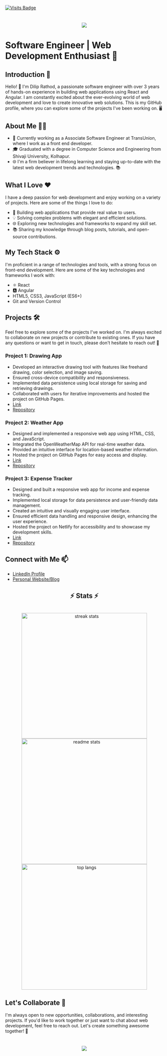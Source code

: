 [![Visits Badge](https://badges.strrl.dev/visits/diliprathodrd/diliprathodrd)](https://badges.strrl.dev)

<h1 align="center">
    <a href="https://git.io/typing-svg">
        <img src="https://readme-typing-svg.herokuapp.com/?font=Righteous&size=35&center=true&Center=true&&width=500&height=70&duration=4000&lines=Hi+There!+👋;+I'm+Dilip+Rathod!+🙋;"/>
    </a>
</h1>

# Software Engineer | Web Development Enthusiast 🚀

## Introduction 🌟

Hello! 👋 I'm Dilip Rathod, a passionate software engineer with over 3 years of hands-on experience in building web applications using React and Angular. I am constantly excited about the ever-evolving world of web development and love to create innovative web solutions. This is my GitHub profile, where you can explore some of the projects I've been working on. 🖥️

## About Me 🧑‍💻

- 💼 Currently working as a Associate Software Engineer at TransUnion, where I work as a front end developer.
- 🎓 Graduated with a degree in Computer Science and Engineering from Shivaji University, Kolhapur.
- 🌐 I'm a firm believer in lifelong learning and staying up-to-date with the latest web development trends and technologies. 📚

## What I Love ❤️

I have a deep passion for web development and enjoy working on a variety of projects. Here are some of the things I love to do:

- 🚀 Building web applications that provide real value to users.
- 💡 Solving complex problems with elegant and efficient solutions.
- 🌐 Exploring new technologies and frameworks to expand my skill set.
- 📚 Sharing my knowledge through blog posts, tutorials, and open-source contributions.

## My Tech Stack ⚙️

I'm proficient in a range of technologies and tools, with a strong focus on front-end development. Here are some of the key technologies and frameworks I work with:

- ⚛️ React
- 🅰️ Angular
- HTML5, CSS3, JavaScript (ES6+)
- Git and Version Control

## Projects 🛠️

Feel free to explore some of the projects I've worked on. I'm always excited to collaborate on new projects or contribute to existing ones. If you have any questions or want to get in touch, please don't hesitate to reach out! 🤝

### Project 1: Drawing App

- Developed an interactive drawing tool with features like freehand drawing, color selection, and image saving.
- Ensured cross-device compatibility and responsiveness.
- Implemented data persistence using local storage for saving and retrieving drawings.
- Collaborated with users for iterative improvements and hosted the project on GitHub Pages.
- [Link](https://diliprathodrd.github.io/drawApp/)
- [Repository](https://github.com/diliprathodrd/drawApp)

### Project 2: Weather App

- Designed and implemented a responsive web app using HTML, CSS, and JavaScript.
- Integrated the OpenWeatherMap API for real-time weather data.
- Provided an intuitive interface for location-based weather information.
- Hosted the project on GitHub Pages for easy access and display.
- [Link](https://diliprathodrd.github.io/Weather-App/)
- [Repository](https://github.com/diliprathodrd/Weather-App)

### Project 3: Expense Tracker

- Designed and built a responsive web app for income and expense tracking.
- Implemented local storage for data persistence and user-friendly data management.
- Created an intuitive and visually engaging user interface.
- Ensured efficient data handling and responsive design, enhancing the user experience.
- Hosted the project on Netlify for accessibility and to showcase my development skills.
- [Link](https://pratidip-expense-tracker.netlify.app/)
- [Repository](https://github.com/diliprathodrd/expense-tracker)

## Connect with Me 📫

- [LinkedIn Profile](https://www.linkedin.com/in/dilip-rathod)
- [Personal Website/Blog](https://www.diliprathod.in/)

<h2 align="center">⚡ Stats ⚡</h2>
<br>
<div align=center>
  <img width=400 src="https://github-readme-streak-stats-salesp07.vercel.app/?user=diliprathodrd&theme=react&border_radius=10" alt="streak stats"/>
  <img width=400 src="https://github-readme-stats-salesp07.vercel.app/api?username=diliprathodrd&show_icons=true&theme=react&rank_icon=github&border_radius=10" alt="readme stats" />
  <br/>
  <img width=400 align="center" src="https://github-readme-stats-salesp07.vercel.app/api/top-langs/?username=diliprathodrd&hide=HTML&langs_count=8&layout=compact&theme=react&border_radius=10&size_weight=0.5&count_weight=0.5&exclude_repo=github-readme-stats" alt="top langs" />
</div>

## Let's Collaborate 🤩

I'm always open to new opportunities, collaborations, and interesting projects. If you'd like to work together or just want to chat about web development, feel free to reach out. Let's create something awesome together! 🚀

<h1 align="center">
    <a href="https://git.io/typing-svg">
        <img src="https://readme-typing-svg.herokuapp.com/?font=Righteous&size=35&center=true&Center=true&&width=500&height=70&duration=4000&lines=Thank+You+for+profile+visit!;+Happy+Coding!+😊🚀;"/>
    </a>
</h1>